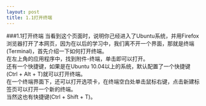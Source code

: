```yaml
---
layout: post
title: 1.1打开终端
---
```

###1.1打开终端
当看到这个页面时，说明你己经进入了Ubuntu系统，并用Firefox浏览器打开了本网页，因为在以后的学习中，我们离不开一个界面，那就是终端(Terminal)，首先介绍一下如何打开终端。<br>
在左上角的应用程序中，找到附件-终端，单击即可以打开。<br>
还有一个快捷键，如果是在Ubuntu 10.04以上的系统，默认配置了一个快捷键(Ctrl +
Alt + T)就可以打开终端。<br>
在一个终端界面下，还可以打开选项卡，在终端空白处单击鼠标右键，点击新建标签页可以打开一个新的终端。<br>
当然这也有快捷键(Ctrl + Shift + T)。<br>
